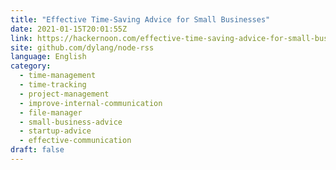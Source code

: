 ```yaml
---
title: "Effective Time-Saving Advice for Small Businesses"
date: 2021-01-15T20:01:55Z
link: https://hackernoon.com/effective-time-saving-advice-for-small-businesses-em1731n5?source=rss&utm_medium=RSS&utm_source=news.12bit.vn
site: github.com/dylang/node-rss
language: English
category:
  - time-management
  - time-tracking
  - project-management
  - improve-internal-communication
  - file-manager
  - small-business-advice
  - startup-advice
  - effective-communication
draft: false
---
```

